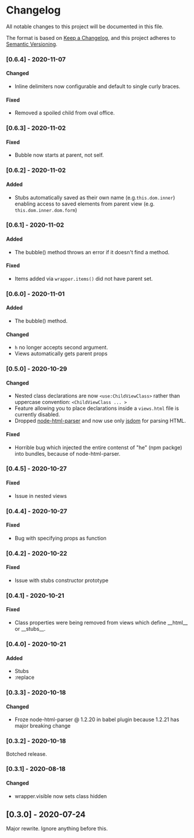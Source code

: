 # Changelog
All notable changes to this project will be documented in this file.

The format is based on [Keep a Changelog](https://keepachangelog.com/en/1.0.0/), and this project adheres to [Semantic Versioning](https://semver.org/spec/v2.0.0.html).

### [0.6.4] - 2020-11-07

#### Changed

* Inline delimiters now configurable and default to single curly braces.

#### Fixed

* Removed a spoiled child from oval office.

### [0.6.3] - 2020-11-02

#### Fixed

- Bubble now starts at parent, not self.

### [0.6.2] - 2020-11-02

#### Added

- Stubs automatically saved as their own name (e.g.`this.dom.inner`) enabling access to saved elements from parent view (e.g. `this.dom.inner.dom.form`)

### [0.6.1] - 2020-11-02

#### Added

- The bubble() method throws an error if it doesn't find a method.

#### Fixed

- Items added via `wrapper.items()` did not have parent set.

### [0.6.0] - 2020-11-01

#### Added

- The bubble() method.

#### Changed

- `h` no longer accepts second argument.
- Views automatically gets parent props

### [0.5.0] - 2020-10-29

#### Changed

- Nested class declarations are now `<use:ChildViewClass>` rather than uppercase convention: `<ChildViewClass ... >`
- Feature allowing you to place declarations inside a `views.html` file is currently disabled.
- Dropped [node-html-parser](https://github.com/taoqf/node-html-parser) and now use only [jsdom](https://github.com/jsdom/jsdom) for parsing HTML.

#### Fixed

- Horrible bug which injected the entire contenst of "he" (npm packge) into bundles, because of node-html-parser.

### [0.4.5] - 2020-10-27

#### Fixed

- Issue in nested views

### [0.4.4] - 2020-10-27

#### Fixed

- Bug with specifying props as function

### [0.4.2] - 2020-10-22

#### Fixed

- Issue with stubs constructor prototype

### [0.4.1] - 2020-10-21

#### Fixed

- Class properties were being removed from views which define \_\_html\_\_ or \_\_stubs\_\_.

### [0.4.0] - 2020-10-21

#### Added

- Stubs
- :replace

### [0.3.3] - 2020-10-18

#### Changed

- Froze node-html-parser @ 1.2.20 in babel plugin because 1.2.21 has major breaking change

### [0.3.2] - 2020-10-18

Botched release.

### [0.3.1] - 2020-08-18

#### Changed

- wrapper.visible now sets class hidden


## [0.3.0] - 2020-07-24

Major rewrite. Ignore anything before this.

